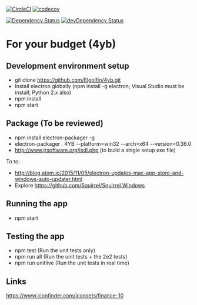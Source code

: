 [![CircleCI](https://circleci.com/gh/Elgolfin/4yb/tree/master.svg?style=shield)](https://circleci.com/gh/Elgolfin/4yb/tree/master)
[![codecov](https://codecov.io/gh/Elgolfin/4yb/branch/master/graph/badge.svg)](https://codecov.io/gh/Elgolfin/4yb)

[![Dependency Status](https://david-dm.org/elgolfin/4yb.svg)](https://david-dm.org/elgolfin/4yb)
[![devDependency Status](https://david-dm.org/elgolfin/4yb/dev-status.svg)](https://david-dm.org/elgolfin/4yb#info=devDependencies)

# For your budget (4yb)


## Development environment setup

- git clone https://github.com/Elgolfin/4yb.git
- Install electron globally (npm install -g electron; Visual Studio must be install; Python 2.x also)
- npm install
- npm start

## Package (To be reviewed)

- npm install electron-packager -g
- electron-packager . 4YB --platform=win32 --arch=x64 --version=0.36.0
- http://www.jrsoftware.org/isdl.php (to build a single setup exe file)

To to:
- http://blog.atom.io/2015/11/05/electron-updates-mac-app-store-and-windows-auto-updater.html
- Explore https://github.com/Squirrel/Squirrel.Windows

## Running the app
- npm start

## Testing the app
- npm test (Run the unit tests only)
- npm run all (Run the unit tests + the 2e2 tests)
- npm run unitlive (Run the unit tests in real time)



## Links

https://www.iconfinder.com/iconsets/finance-10

